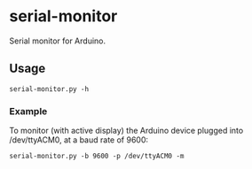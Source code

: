 # serial-monitor

Serial monitor for Arduino.

## Usage

```
serial-monitor.py -h
```

### Example

To monitor (with active display) the Arduino device plugged into /dev/ttyACM0, at a baud rate of 9600:

```
serial-monitor.py -b 9600 -p /dev/ttyACM0 -m
```
